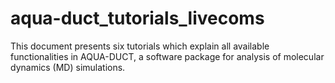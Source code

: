 # aqua-duct_tutorials_livecoms
This document presents six tutorials which explain all available functionalities in AQUA-DUCT, a software package for analysis of molecular dynamics (MD) simulations.
